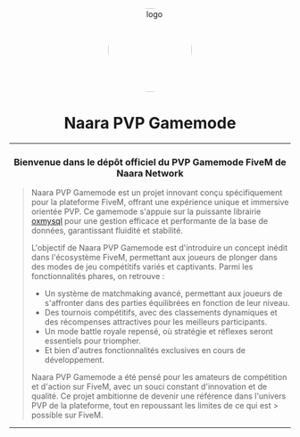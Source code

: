 <div align="center">
  <img 
    src="https://cdn.discordapp.com/attachments/1238845782363476039/1307803962145247272/Naara_icone.png?ex=673cf45a&is=673ba2da&hm=d274cb4962438a8860b35dcf67d2caeca58c4a6da4daba447ff72e1c12fa5d7a&" 
    alt="logo"
    style="border-radius: 50%; width: 150px; height: 150px; object-fit: cover;">
</div>

<h1 align="center">Naara PVP Gamemode</h1>

---

<h3 align="center">Bienvenue dans le dépôt officiel du PVP Gamemode FiveM de Naara Network</h3>

> Naara PVP Gamemode est un projet innovant conçu spécifiquement pour la plateforme FiveM, offrant une expérience unique et immersive orientée PVP. Ce gamemode s'appuie sur la puissante librairie [oxmysql](https://github.com/overextended/oxmysql) pour une gestion efficace et performante de la base de données, garantissant fluidité et stabilité.
>
> L'objectif de Naara PVP Gamemode est d'introduire un concept inédit dans l'écosystème FiveM, permettant aux joueurs de plonger dans des modes de jeu compétitifs variés et captivants. Parmi les fonctionnalités phares, on retrouve :
>
> - Un système de matchmaking avancé, permettant aux joueurs de s'affronter dans des parties équilibrées en fonction de leur niveau.
> - Des tournois compétitifs, avec des classements dynamiques et des récompenses attractives pour les meilleurs participants.
> - Un mode battle royale repensé, où stratégie et réflexes seront essentiels pour triompher.
> - Et bien d'autres fonctionnalités exclusives en cours de développement.
>
> Naara PVP Gamemode a été pensé pour les amateurs de compétition et d'action sur FiveM, avec un souci constant d'innovation et de qualité. Ce projet ambitionne de devenir une référence dans l'univers PVP de la plateforme, tout en repoussant les limites de ce qui est > possible sur FiveM.

---
